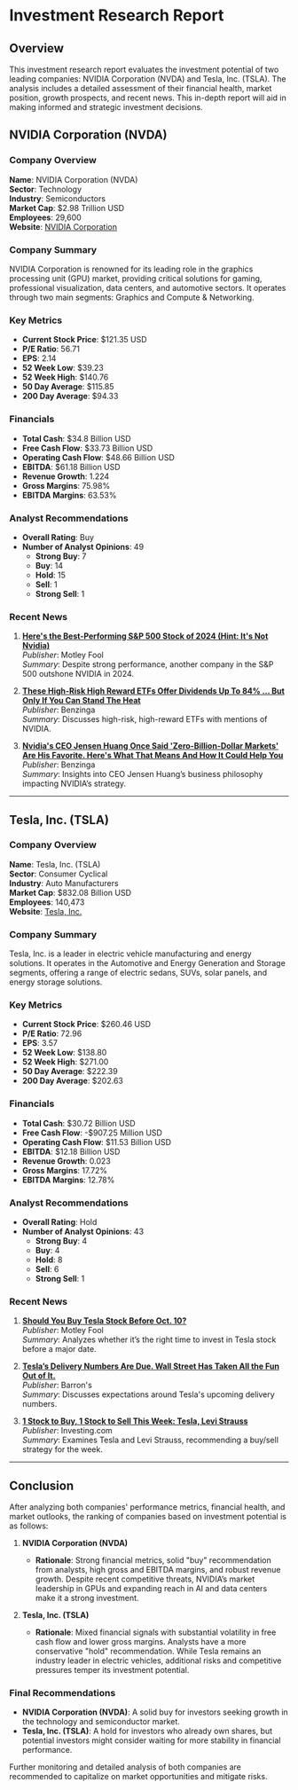 # Investment Research Report

## Overview
This investment research report evaluates the investment potential of two leading companies: NVIDIA Corporation (NVDA) and Tesla, Inc. (TSLA). The analysis includes a detailed assessment of their financial health, market position, growth prospects, and recent news. This in-depth report will aid in making informed and strategic investment decisions.

## NVIDIA Corporation (NVDA)

### Company Overview
**Name**: NVIDIA Corporation (NVDA)  
**Sector**: Technology  
**Industry**: Semiconductors  
**Market Cap**: $2.98 Trillion USD  
**Employees**: 29,600  
**Website**: [NVIDIA Corporation](https://www.nvidia.com)

### Company Summary
NVIDIA Corporation is renowned for its leading role in the graphics processing unit (GPU) market, providing critical solutions for gaming, professional visualization, data centers, and automotive sectors. It operates through two main segments: Graphics and Compute & Networking.

### Key Metrics
- **Current Stock Price**: $121.35 USD
- **P/E Ratio**: 56.71
- **EPS**: 2.14
- **52 Week Low**: $39.23
- **52 Week High**: $140.76
- **50 Day Average**: $115.85
- **200 Day Average**: $94.33

### Financials
- **Total Cash**: $34.8 Billion USD
- **Free Cash Flow**: $33.73 Billion USD
- **Operating Cash Flow**: $48.66 Billion USD
- **EBITDA**: $61.18 Billion USD
- **Revenue Growth**: 1.224
- **Gross Margins**: 75.98%
- **EBITDA Margins**: 63.53%

### Analyst Recommendations
- **Overall Rating**: Buy
- **Number of Analyst Opinions**: 49
  - **Strong Buy**: 7
  - **Buy**: 14
  - **Hold**: 15
  - **Sell**: 1
  - **Strong Sell**: 1

### Recent News
1. **[Here's the Best-Performing S&P 500 Stock of 2024 (Hint: It's Not Nvidia)](https://finance.yahoo.com/m/b54a44a9-6b17-3bef-a69f-9d558497f08e/here%27s-the-best-performing.html)**  
   *Publisher*: Motley Fool  
   *Summary*: Despite strong performance, another company in the S&P 500 outshone NVIDIA in 2024.

2. **[These High-Risk High Reward ETFs Offer Dividends Up To 84% ... But Only If You Can Stand The Heat](https://finance.yahoo.com/news/high-risk-high-reward-etfs-160039999.html)**  
   *Publisher*: Benzinga  
   *Summary*: Discusses high-risk, high-reward ETFs with mentions of NVIDIA.

3. **[Nvidia's CEO Jensen Huang Once Said 'Zero-Billion-Dollar Markets' Are His Favorite. Here's What That Means And How It Could Help You](https://finance.yahoo.com/news/nvidias-ceo-jensen-huang-once-153035210.html)**  
   *Publisher*: Benzinga  
   *Summary*: Insights into CEO Jensen Huang’s business philosophy impacting NVIDIA’s strategy.

---

## Tesla, Inc. (TSLA)

### Company Overview
**Name**: Tesla, Inc. (TSLA)  
**Sector**: Consumer Cyclical  
**Industry**: Auto Manufacturers  
**Market Cap**: $832.08 Billion USD  
**Employees**: 140,473  
**Website**: [Tesla, Inc.](https://www.tesla.com)

### Company Summary
Tesla, Inc. is a leader in electric vehicle manufacturing and energy solutions. It operates in the Automotive and Energy Generation and Storage segments, offering a range of electric sedans, SUVs, solar panels, and energy storage solutions.

### Key Metrics
- **Current Stock Price**: $260.46 USD
- **P/E Ratio**: 72.96
- **EPS**: 3.57
- **52 Week Low**: $138.80
- **52 Week High**: $271.00
- **50 Day Average**: $222.39
- **200 Day Average**: $202.63

### Financials
- **Total Cash**: $30.72 Billion USD
- **Free Cash Flow**: -$907.25 Million USD
- **Operating Cash Flow**: $11.53 Billion USD
- **EBITDA**: $12.18 Billion USD
- **Revenue Growth**: 0.023
- **Gross Margins**: 17.72%
- **EBITDA Margins**: 12.78%

### Analyst Recommendations
- **Overall Rating**: Hold
- **Number of Analyst Opinions**: 43
  - **Strong Buy**: 4
  - **Buy**: 4
  - **Hold**: 8
  - **Sell**: 6
  - **Strong Sell**: 1

### Recent News
1. **[Should You Buy Tesla Stock Before Oct. 10?](https://finance.yahoo.com/m/21ee87d9-27a3-3d3d-b0d4-70624a1016a4/should-you-buy-tesla-stock.html)**  
   *Publisher*: Motley Fool  
   *Summary*: Analyzes whether it’s the right time to invest in Tesla stock before a major date.

2. **[Tesla’s Delivery Numbers Are Due. Wall Street Has Taken All the Fun Out of It.](https://finance.yahoo.com/m/567fd84c-72ea-3dd3-998c-a1eae0dc1d75/tesla%E2%80%99s-delivery-numbers-are.html)**  
   *Publisher*: Barron's  
   *Summary*: Discusses expectations around Tesla's upcoming delivery numbers.

3. **[1 Stock to Buy, 1 Stock to Sell This Week: Tesla, Levi Strauss](https://finance.yahoo.com/news/1-stock-buy-1-stock-130300696.html)**  
   *Publisher*: Investing.com  
   *Summary*: Examines Tesla and Levi Strauss, recommending a buy/sell strategy for the week.

---

## Conclusion
After analyzing both companies' performance metrics, financial health, and market outlooks, the ranking of companies based on investment potential is as follows:

1. **NVIDIA Corporation (NVDA)**
   - **Rationale**: Strong financial metrics, solid "buy" recommendation from analysts, high gross and EBITDA margins, and robust revenue growth. Despite recent competitive threats, NVIDIA’s market leadership in GPUs and expanding reach in AI and data centers make it a strong investment.

2. **Tesla, Inc. (TSLA)**
   - **Rationale**: Mixed financial signals with substantial volatility in free cash flow and lower gross margins. Analysts have a more conservative "hold" recommendation. While Tesla remains an industry leader in electric vehicles, additional risks and competitive pressures temper its investment potential.

### Final Recommendations
- **NVIDIA Corporation (NVDA)**: A solid buy for investors seeking growth in the technology and semiconductor market.
- **Tesla, Inc. (TSLA)**: A hold for investors who already own shares, but potential investors might consider waiting for more stability in financial performance.

Further monitoring and detailed analysis of both companies are recommended to capitalize on market opportunities and mitigate risks.